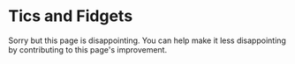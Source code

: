 
# Tics and Fidgets

Sorry but this page is disappointing. You can help make it less disappointing by contributing to this page's improvement.